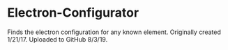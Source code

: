 # Electron-Configurator
Finds the electron configuration for any known element.
Originally created 1/21/17. Uploaded to GitHub 8/3/19.
